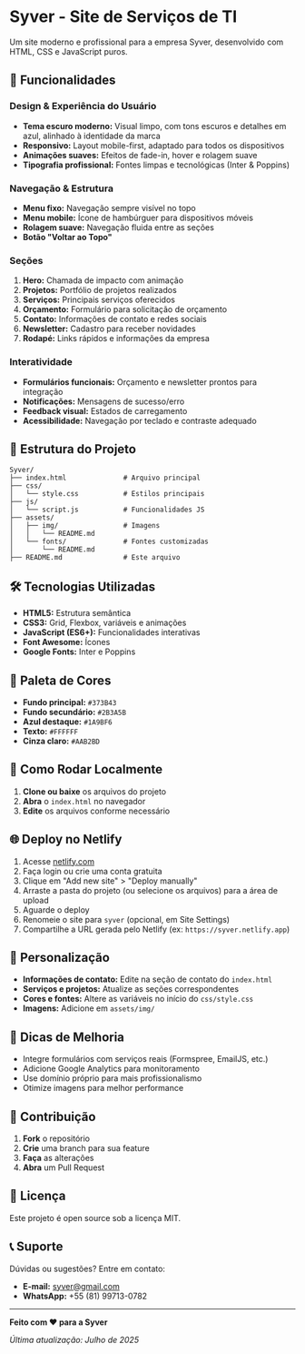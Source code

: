 # Syver - Site de Serviços de TI

Um site moderno e profissional para a empresa Syver, desenvolvido com HTML, CSS e JavaScript puros.

## 🚀 Funcionalidades

### Design & Experiência do Usuário
- **Tema escuro moderno:** Visual limpo, com tons escuros e detalhes em azul, alinhado à identidade da marca
- **Responsivo:** Layout mobile-first, adaptado para todos os dispositivos
- **Animações suaves:** Efeitos de fade-in, hover e rolagem suave
- **Tipografia profissional:** Fontes limpas e tecnológicas (Inter & Poppins)

### Navegação & Estrutura
- **Menu fixo:** Navegação sempre visível no topo
- **Menu mobile:** Ícone de hambúrguer para dispositivos móveis
- **Rolagem suave:** Navegação fluida entre as seções
- **Botão "Voltar ao Topo"**

### Seções
1. **Hero:** Chamada de impacto com animação
2. **Projetos:** Portfólio de projetos realizados
3. **Serviços:** Principais serviços oferecidos
4. **Orçamento:** Formulário para solicitação de orçamento
5. **Contato:** Informações de contato e redes sociais
6. **Newsletter:** Cadastro para receber novidades
7. **Rodapé:** Links rápidos e informações da empresa

### Interatividade
- **Formulários funcionais:** Orçamento e newsletter prontos para integração
- **Notificações:** Mensagens de sucesso/erro
- **Feedback visual:** Estados de carregamento
- **Acessibilidade:** Navegação por teclado e contraste adequado

## 📁 Estrutura do Projeto

```
Syver/
├── index.html              # Arquivo principal
├── css/
│   └── style.css           # Estilos principais
├── js/
│   └── script.js           # Funcionalidades JS
├── assets/
│   ├── img/                # Imagens
│   │   └── README.md
│   └── fonts/              # Fontes customizadas
│       └── README.md
├── README.md               # Este arquivo
```

## 🛠️ Tecnologias Utilizadas

- **HTML5:** Estrutura semântica
- **CSS3:** Grid, Flexbox, variáveis e animações
- **JavaScript (ES6+):** Funcionalidades interativas
- **Font Awesome:** Ícones
- **Google Fonts:** Inter e Poppins

## 🎨 Paleta de Cores
- **Fundo principal:** `#373B43`
- **Fundo secundário:** `#2B3A5B`
- **Azul destaque:** `#1A9BF6`
- **Texto:** `#FFFFFF`
- **Cinza claro:** `#AAB2BD`

## 🚀 Como Rodar Localmente

1. **Clone ou baixe** os arquivos do projeto
2. **Abra** o `index.html` no navegador
3. **Edite** os arquivos conforme necessário

## 🌐 Deploy no Netlify

1. Acesse [netlify.com](https://netlify.com)
2. Faça login ou crie uma conta gratuita
3. Clique em "Add new site" > "Deploy manually"
4. Arraste a pasta do projeto (ou selecione os arquivos) para a área de upload
5. Aguarde o deploy
6. Renomeie o site para `syver` (opcional, em Site Settings)
7. Compartilhe a URL gerada pelo Netlify (ex: `https://syver.netlify.app`)

## 📝 Personalização

- **Informações de contato:** Edite na seção de contato do `index.html`
- **Serviços e projetos:** Atualize as seções correspondentes
- **Cores e fontes:** Altere as variáveis no início do `css/style.css`
- **Imagens:** Adicione em `assets/img/`

## 🔧 Dicas de Melhoria
- Integre formulários com serviços reais (Formspree, EmailJS, etc.)
- Adicione Google Analytics para monitoramento
- Use domínio próprio para mais profissionalismo
- Otimize imagens para melhor performance

## 🤝 Contribuição

1. **Fork** o repositório
2. **Crie** uma branch para sua feature
3. **Faça** as alterações
4. **Abra** um Pull Request

## 📄 Licença

Este projeto é open source sob a licença MIT.

## 📞 Suporte

Dúvidas ou sugestões? Entre em contato:
- **E-mail:** syver@gmail.com
- **WhatsApp:** +55 (81) 99713-0782

---

**Feito com ❤️ para a Syver**

*Última atualização: Julho de 2025* 